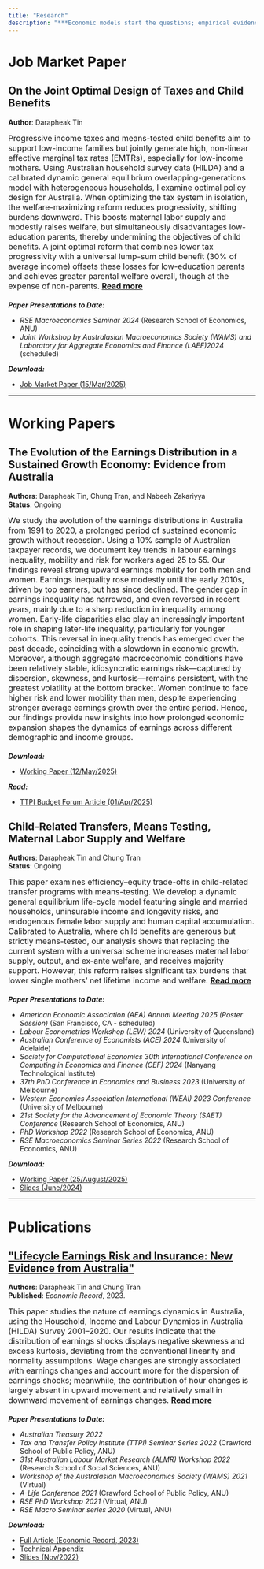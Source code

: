 ```yaml
---
title: "Research"
description: "***Economic models start the questions; empirical evidence brings the answers.***"
---
```


# Job Market Paper

## On the Joint Optimal Design of Taxes and Child Benefits

**Author**: Darapheak Tin
<!--
<div style="font-size:16px;">
Means-tested child benefits and progressive tax systems both aim to support low-income families, but often create high and non-linear effective marginal tax rate schedules. This paper explores the joint optimization of these systems within a dynamic general equilibrium model of overlapping generations, calibrated to Australia (2012-2018). The model incorporates household heterogeneity in family structure, age and number of children, female human capital, and uninsurable earnings risks. I find that a standalone optimal tax system would reduce tax progressivity, encouraging labor supply among highly educated women but increasing tax liabilities on low-income parents, thus undermining the objectives of child benefit programs. A jointly optimized system combines low tax progressivity and a universal lump-sum child benefit equal to 30% of median income (around AUD 18,000 in 2018), partly to offset the additional tax burdens on low-income parents. This integrated approach substantially improves overall and parental welfare, but non-parent households bear notable losses. A moderately reduced benefit, while not optimal, achieves welfare gains for parents with lower costs to non-parents. These findings highlight the importance of coordinating tax and child benefit policies to effectively support vulnerable parents, while cautioning against equity losses for non-parents when policies are optimized solely for overall welfare.
-->
<!--
While means-tested child benefit and progressive tax systems aim to support low-income families, my empirical analysis based on Australian household survey data (HILDA) reveals that their interaction creates high, non-linear effective marginal tax rates (EMTRs) for low-income mothers. Building on these findings, this paper examines the joint optimal design of tax and child benefit systems using a dynamic general equilibrium model of overlapping generations, calibrated to Australia (2012-2018). The model incorporates rich household heterogeneity in family structure, age and number of children, female human capital, and uninsurable earnings risks. I find that an optimal tax reform, focused solely on income tax, requires reducing tax progressivity, which encourages labor supply primarily among highly educated women. However, it also raises tax liabilities for low-income parents, thereby undermining the objectives of child benefit programs.

A joint optimal system combines reduced tax progressivity with a universal lump-sum child benefit set at approximately 30% of median income. While the more proportional tax scheme benefits high-education parents, the transfer—free from means-testing and double the average baseline payment—compensates low-income parent households for the increased tax liabilities. This approach significantly improves parental and overall welfare but shifts more of the tax burden onto non-parent households, causing them to experience notable losses. A moderately scaled-back benefit, though not optimal, yields welfare gains for parents at a lower cost to non-parents. These findings highlight the importance of coordinating tax and child benefit policies to effectively support vulnerable parents while cautioning against equity losses for non-parents when policies are optimized solely for overall welfare.
-->
<div class="abstract" style="font-size:16px;">
    <span class="abstract-text">
        Progressive income taxes and means-tested child benefits aim to support low-income families but jointly generate high, non-linear effective marginal tax rates (EMTRs), especially for low-income mothers. Using Australian household survey data (HILDA) and a calibrated dynamic general equilibrium overlapping-generations model with heterogeneous households, I examine optimal policy design for Australia. When optimizing the tax system in isolation, the welfare-maximizing reform reduces progressivity, shifting burdens downward. This boosts maternal labor supply and modestly raises welfare, but simultaneously disadvantages low-education parents, thereby undermining the objectives of child benefits. A joint optimal reform that combines lower tax progressivity with a universal lump-sum child benefit (30% of average income) offsets these losses for low-education parents and achieves greater parental welfare overall, though at the expense of non-parents. 
        <span class="more-text" style="display: none;">
             Moderately scaled-back transfers provide smaller but more fiscally sustainable gains. These findings highlight that optimizing taxes alone pushes against the aims of child-related transfers, demonstrating the importance of coordinated, sustainable tax–transfer design to balance efficiency and equity.
        </span>
    </span>
    <a href="#" class="read-more"><b>Read more</b></a>
</div>

<div style="font-size:14px;">

<div style="margin-top: 20px;"></div>

<b><i>Paper Presentations to Date:</i></b>  
- <i>RSE Macroeconomics Seminar 2024</i> (Research School of Economics, ANU)  
- <i>Joint Workshop by Australasian Macroeconomics Society (WAMS) and Laboratory for Aggregate Economics and Finance (LAEF)2024</i> (scheduled)

<div style="margin-top: 5px;"></div>

 <b><i>Download:</i></b> 
* <a href="/pdf/JMP_DarapheakTin_2024.pdf" target="_blank">Job Market Paper (15/Mar/2025)</a>
</div>

---

# Working Papers

## The Evolution of the Earnings Distribution in a Sustained Growth Economy: Evidence from Australia

**Authors**: Darapheak Tin, Chung Tran, and Nabeeh Zakariyya  
**Status**: Ongoing

<div style="font-size:16px;">
We study the evolution of the earnings distributions in Australia from 1991 to 2020, a prolonged period of sustained economic growth without recession. Using a 10% sample of Australian taxpayer records, we document key trends in labour earnings inequality, mobility and risk for workers aged 25 to 55. Our findings reveal strong upward earnings mobility for both men and women. Earnings inequality rose modestly until the early 2010s, driven by top earners, but has since declined. The gender gap in earnings inequality has narrowed, and even reversed in recent years, mainly due to a sharp reduction in inequality among women. Early-life disparities also play an increasingly important role in shaping later-life inequality, particularly for younger cohorts. This reversal in inequality trends has emerged over the past decade, coinciding with a slowdown in economic growth. Moreover, although aggregate macroeconomic conditions have been relatively stable, idiosyncratic earnings risk—captured by dispersion, skewness, and kurtosis—remains persistent, with the greatest volatility at the bottom bracket. Women continue to face higher risk and lower mobility than men, despite experiencing stronger average earnings growth over the entire period. Hence, our findings provide new insights into how prolonged economic expansion shapes the dynamics of earnings across different demographic and income groups.
</div>

<div style="font-size:14px;">

<div style="margin-top: 20px;"></div>

 <b><i>Download:</i></b> 
* <a href="/pdf/TinTranZakariyya2025_WP__The Evolution of the Earnings Distribution in Sustained Growth Economy.pdf" target="_blank">Working Paper (12/May/2025)</a>
</div>

<div style="font-size:14px;">

<div style="margin-top: 5px;"></div>

<b><i>Read:</i></b>  
* <a href="https://www.austaxpolicy.com/budget-forum-2025-winners-and-losers-in-australias-uninterrupted-growth-era-and-policy-implications/" target="_blank">TTPI Budget Forum Article (01/Apr/2025)</a>
</div>


## Child-Related Transfers, Means Testing, Maternal Labor Supply and Welfare

**Authors**: Darapheak Tin and Chung Tran  
**Status**: Ongoing
<!--
<div style="font-size:16px;">
Should government transfers to families with children be means-tested? We revisit this question from the unique Australian policy context, where average means-tested child benefits comprise up to 40% of the gross total income of low-income households, coinciding with the distinct M-shaped life cycle profile of labor supply for Australian mothers (Household survey data, HILDA 2001-2020). Motivated by these empirical facts, we explore the aggregate and distributive implications of means-testing and alternative child benefit designs quantitatively through a dynamic general equilibrium overlapping generations model of single and married households with children. Our simulation results demonstrate the significant adverse effects of means-testing on work incentives and human capital development among mothers. A structural reform that replaces the status quo means-tested system with a universal system improves female labor supply, output, and overall welfare while also garnering majority support. However, the universal system increases tax burden by 4 percentage points and negatively impacts single mothers—the intended beneficiaries—by reducing their net lifetime income and welfare. In our model, the inclusion of means-testing is essential for controlling fiscal costs and mitigating the adverse effects of higher taxes. Preserving the existing means-tested system and opting for incremental reforms could potentially result in modest improvements in output and welfare while ensuring a more equitable distribution of welfare gains. Hence, our findings highlight the complex trade-offs between efficiency and equity in designing child benefit programs.

26/08/2025: The design and generosity of child-related transfer programs vary widely across advanced economies. This paper revisits the question of whether such transfers should be means-tested or universal, focusing on Australia's distinctive policy setting, where benefits are generous but tightly means-tested based on joint family income. We begin by documenting sharp reductions in maternal labor supply during the child-rearing years, coinciding with the peak of child-related transfers to households. To investigate the relationship between transfer design, maternal labor supply, and household welfare, we then develop a dynamic general equilibrium life-cycle model of single and married households that incorporates uninsurable risks, as well as endogenous female labor supply and human capital accumulation.Our analysis reveals that replacing the current means-tested system with a universal scheme increases maternal labor supply, output, and ex-ante welfare, while also garnering majority support. However, this shift entails unintended distributional consequences: it substantially raises tax burdens and reduces the net lifetime income and welfare of single mothers. We show that either scaling back the generosity of the universal benefit or adopting incremental reforms—such as easing the phase-out rates of childcare subsidies—can achieve more equitable outcomes by containing fiscal costs. The latter approach, in particular, yields modest but inclusive welfare gains for both parents and non-parents. Taken together, our findings underscore the complex trade-offs between efficiency and equity, and suggest the importance of child-related policies in shaping maternal labor supply and household welfare.
-->

<div class="abstract" style="font-size:16px;">
    <span class="abstract-text">
        This paper examines efficiency–equity trade-offs in child-related transfer programs with means-testing. We develop a dynamic general equilibrium life-cycle model featuring single and married households, uninsurable income and longevity risks, and endogenous female labor supply and human capital accumulation. Calibrated to Australia, where child benefits are generous but strictly means-tested, our analysis shows that replacing the current system with a universal scheme increases maternal labor supply, output, and ex-ante welfare, and receives majority support. However, this reform raises significant tax burdens that lower single mothers’ net lifetime income and welfare.      
        <span class="more-text" style="display: none;">
            Alternative reforms that reduce the generosity of the universal benefit or adjust means-testing rules lower fiscal costs and yield more equitable outcomes. In particular, the latter generates modest but broadly shared welfare gains for both parents and non-parents. These findings highlight the importance of balancing efficiency and equity in family policy design.
        </span>
    </span>
    <a href="#" class="read-more"><b>Read more</b></a>
</div>

<div style="font-size:14px;">

<div style="margin-top: 20px;"></div>

<b><i>Paper Presentations to Date:</i></b>  
- <i>American Economic Association (AEA) Annual Meeting 2025 (Poster Session)</i> (San Francisco, CA - scheduled)
- <i>Labour Econometrics Workshop (LEW) 2024</i> (University of Queensland) 
- <i>Australian Conference of Economists (ACE) 2024</i> (University of Adelaide) 
- <i>Society for Computational Economics 30th International Conference on Computing in Economics and Finance (CEF) 2024</i> (Nanyang Technological Institute)
- <i>37th PhD Conference in Economics and Business 2023</i> (University of Melbourne)  
- <i>Western Economics Association International (WEAI) 2023 Conference</i> (University of Melbourne)  
- <i>21st Society for the Advancement of Economic Theory (SAET) Conference</i> (Research School of Economics, ANU)  
- <i>PhD Workshop 2022</i> (Research School of Economics, ANU)  
- <i>RSE Macroeconomics Seminar Series 2022</i> (Research School of Economics, ANU)  

<div style="margin-top: 5px;"></div>

<b><i>Download:</i></b>   
* <a href="/pdf/TinTran2025_WP__Child-Related Transfers Means Testing and Welfare" target="_blank">Working Paper (25/August/2025)</a>  
* <a href="/pdf/TinTran2024__Aggregate_Implications_of_Child_Related_Transfers_with_Means_Testing_Slides_TTPI2024.pdf" target="_blank">Slides (June/2024)</a>
</div>

<!--
This paper examines the evolution of earnings distribution over three decades of uninterrupted economic growth in Australia (1991-2020). Using a 10% sample of taxpayer records, we find moderate upward mobility and a narrowing gender earnings gap. However, earnings inequality has increased, primarily driven by growth at the top of the income distribution, with men experiencing higher levels of inequality than women. Our results further indicate that inequality is increasingly shaped by initial labor market entry conditions, reflecting a shift toward more persistent early-life disparities. Additionally, idiosyncratic earnings risk—measured through dispersion, skewness, and kurtosis of earnings shocks—remained persistent throughout this period. Women continue to face greater earnings risk and lower mobility than men, despite exhibiting stronger and more consistent earnings growth. These findings provide new insights into the implications of sustained economic growth for earnings inequality, mobility, and risk across different population segments in the absence of major economic recessions.
-->

---

# Publications

## ["Lifecycle Earnings Risk and Insurance: New Evidence from Australia"](https://doi.org/10.1111/1475-4932.12723)

**Authors**: Darapheak Tin and Chung Tran  
**Published**: *Economic Record*, 2023.

<!--
<div style="font-size:16px;">
  This paper studies the nature of earnings dynamics in Australia, using the Household, Income and Labour Dynamics in Australia (HILDA) Survey 2001–2020. Our results indicate that the distribution of earnings shocks displays negative skewness and excess kurtosis, deviating from the conventional linearity and normality assumptions. Wage changes are strongly associated with earnings changes and account more for the dispersion of earnings shocks; meanwhile, the contribution of hour changes is largely absent in upward movement and relatively small in downward movement of earnings changes. Furthermore, family and government insurance plays distinct roles in reducing exposure to earnings risk. Government insurance embedded in the targeted transfer system is important in mitigating the dispersion of shocks, whereas family insurance via income pooling and adjustment of secondary earners' labour market activities is dominant in reducing the magnitude and likelihood of extreme and rare shocks. The magnitude and persistence of earnings risk as well as the insurance role of family and government vary significantly across gender, marital, and parental status. Accounting for these non-Gaussian and non-linearity features is important for evaluating the insurance role of government transfer programmes.
-->

<div class="abstract" style="font-size:16px;">
    <span class="abstract-text">
        This paper studies the nature of earnings dynamics in Australia, using the Household, Income and Labour Dynamics in Australia (HILDA) Survey 2001–2020. Our results indicate that the distribution of earnings shocks displays negative skewness and excess kurtosis, deviating from the conventional linearity and normality assumptions. Wage changes are strongly associated with earnings changes and account more for the dispersion of earnings shocks; meanwhile, the contribution of hour changes is largely absent in upward movement and relatively small in downward movement of earnings changes.
        <span class="more-text" style="display: none;">
            Furthermore, family and government insurance plays distinct roles in reducing exposure to earnings risk. Government insurance embedded in the targeted transfer system is important in mitigating the dispersion of shocks, whereas family insurance via income pooling and adjustment of secondary earners' labour market activities is dominant in reducing the magnitude and likelihood of extreme and rare shocks. The magnitude and persistence of earnings risk as well as the insurance role of family and government vary significantly across gender, marital, and parental status. Accounting for these non-Gaussian and non-linearity features is important for evaluating the insurance role of government transfer programmes.
        </span>
    </span>
    <a href="#" class="read-more"><b>Read more</b></a>
</div>

<div style="font-size:14px;">

<div style="margin-top: 20px;"></div>

<b><i>Paper Presentations to Date:</i></b>
  
  - <i>Australian Treasury 2022</i>  
  - <i>Tax and Transfer Policy Institute (TTPI) Seminar Series 2022</i> (Crawford School of Public Policy, ANU)  
  - <i>31st Australian Labour Market Research (ALMR) Workshop 2022</i> (Research School of Social Sciences, ANU)
  - <i>Workshop of the Australasian Macroeconomics Society (WAMS) 2021</i> (Virtual)  
  - <i>A-Life Conference 2021</i> (Crawford School of Public Policy, ANU)  
  - <i>RSE PhD Workshop 2021</i> (Virtual, ANU)
  - <i>RSE Macro Seminar series 2020</i> (Virtual, ANU)  

<div style="margin-top: 5px;"></div>

<b><i>Download:</i></b>
* <a href="https://doi.org/10.1111/1475-4932.12723" target="_blank">Full Article (Economic Record, 2023)</a>  
* <a href="/pdf/Economic Record - Tin and Tran 2023 - Lifecycle Earnings Risk and Insurance  New Evidence from Australia__Technical Appendix.pdf" target="_blank">Technical Appendix</a>  
* <a href="/pdf/Lifecycle_Earnings_Risk__New_Evidence_from_Australia__2022__slides.pdf" target="_blank">Slides (Nov/2022)</a>
</div>

<br><br>

<!--
Means-tested child benefits and progressive tax systems both aim to support low-income families, but they often create high and non-linear effective marginal tax rate schedules. This paper explores the joint design of these systems in a dynamic general equilibrium model with overlapping generations that captures household heterogeneity in family structure, education, female human capital formation, child-related costs, and uninsurable earnings and longevity risks. The model is calibrated to the Australian economy (2012-2018), where means-tested lump sum child benefits constitute up to 40% of income for low-income households. I find that optimizing the tax system in isolation risks undermining the redistributive goals of child benefit programs. A joint design featuring low tax progressivity and a universal lump-sum child benefit of approximately 30% of median income (around AUD 18,000 in 2018) is optimal, significantly improving consumption allocative efficiency and overall welfare. However, the associated tax burden adversely impacts non-parent households, raising equity concerns. A less generous benefit, while not fully optimal, still provides welfare gains for parents and imposes considerably lower costs on non-parents. Conversely, overly generous child benefits lead to fiscal pressures that harm all households, including the intended beneficiaries. These findings highlight the importance of coordinating tax and child benefit policies to effectively support vulnerable parents, especially low-education single mothers.

<small>This text is smaller.</small>

<big>This text is bigger.</big>

<font size="2">This text is smaller than default.</font>




 This paper studies the nature of earnings dynamics in Australia, using the Household, Income and Labour Dynamics in Australia (HILDA) Survey 2001–2020. Our results indicate that the distribution of earnings shocks displays negative skewness and excess kurtosis, deviating from the conventional linearity and normality assumptions. Wage changes are strongly associated with earnings changes and account more for the dispersion of earnings shocks; meanwhile, the contribution of hour changes is largely absent in upward movement and relatively small in downward movement of earnings changes. Furthermore, family and government insurance plays distinct roles in reducing exposure to earnings risk. Government insurance embedded in the targeted transfer system is important in mitigating the dispersion of shocks, whereas family insurance via income pooling and adjustment of secondary earners' labour market activities is dominant in reducing the magnitude and likelihood of extreme and rare shocks. The magnitude and persistence of earnings risk as well as the insurance role of family and government vary significantly across gender, marital, and parental status. Accounting for these non-Gaussian and non-linearity features is important for evaluating the insurance role of government transfer programmes.

***Paper Presentations to Date***:  
- *A-Life Conference 2021* (Crawford School of Public Policy, ANU)  
- *RSE Macro Seminar series* (Virtual, ANU)  
- *Workshop of the Australasian Macroeconomics Society (WAMS) 2021*  
- *Treasury 2022*  
- *Tax and Transfer Policy Institute (TTPI) 2022* (ANU)  
- *Australian Labour Market Research (ALMR) Workshop 2022* (ANU)

***Download***: 
* <a href="https://doi.org/10.1111/1475-4932.12723" target="_blank">Full Article (Economic Record, 2023)</a>  
* <a href="/pdf/Economic Record - Tin and Tran 2023 - Lifecycle Earnings Risk and Insurance  New Evidence from Australia__Technical Appendix.pdf" target="_blank">Technical Appendix</a>  
* <a href="/pdf/Lifecycle_Earnings_Risk_Slides.pdf" target="_blank">Slides (11/2022)</a>
-->